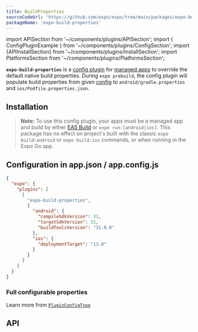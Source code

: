 ```yaml
---
title: BuildProperties
sourceCodeUrl: 'https://github.com/expo/expo/tree/main/packages/expo-build-properties'
packageName: 'expo-build-properties'
---
```


import APISection from '~/components/plugins/APISection';
import { ConfigPluginExample } from '~/components/plugins/ConfigSection';
import {APIInstallSection} from '~/components/plugins/InstallSection';
import PlatformsSection from '~/components/plugins/PlatformsSection';

**`expo-build-properties`** is a [config plugin](../../../guides/config-plugins.md) for [managed apps](../../../introduction/managed-vs-bare.md) to override the default native build properties. During `expo prebuild`, the config plugin will populate build properties from given [config](#configuration-in-appjson--appconfigjs) to `android/gradle.properties` and `ios/Podfile.properties.json`.

<PlatformsSection ios simulator android emulator />

## Installation

> **Note:** To use this config plugin, your apps must be a managed app and build by either [EAS Build](/build/introduction.md) or `expo run:[android|ios]`. This package has no effect on project's built with the classic `expo build:android` or `expo build:ios` commands, or when running in the Expo Go app.

<APIInstallSection hideBareInstructions={true} />

## Configuration in app.json / app.config.js

<ConfigPluginExample>

```json
{
  "expo": {
    "plugins": [
      [
        "expo-build-properties",
        {
          "android": {
            "compileSdkVersion": 31,
            "targetSdkVersion": 31,
            "buildToolsVersion": "31.0.0"
          },
          "ios": {
            "deploymentTarget": "13.0"
          }
        }
      ]
    ]
  }
}
```

</ConfigPluginExample>

### Full configurable properties

Learn more from [`PluginConfigType`](#pluginconfigtype)

## API

<APISection packageName="expo-build-properties" apiName="BuildProperties" />
